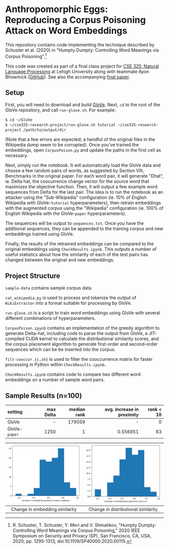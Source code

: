 # Anthropomorphic Eggs: Reproducing a Corpus Poisoning Attack on Word Embeddings

This repository contains code implementing the technique described by Schuster et al. (2020) in "Humpty Dumpty: Controlling Word Meanings via Corpus Poisoning".[^1]

This code was created as part of a final class project for [CSE 325: Natural Language Processing](https://engineering.lehigh.edu/cse/cse-325-425-natural-language-processing-3) at Lehigh University along with teammate Ayon Bhowmick ([GitHub](https://github.com/Ayon-Bhowmick)). See also the accompanying [final paper](paper.pdf).

## Setup

First, you will need to download and build [GloVe](https://github.com/stanfordnlp/GloVe). Next, `cd` to the root of the GloVe repository, and call `run-glove.sh`. For example:

```
$ cd ~/GloVe
$ ~/cse325-research-project/run-glove.sh tutorial ~/cse325-research-project /path/to/output/dir
```

(Note that a few errors are expected; a handful of the original files in the Wikipedia dump seem to be corrupted). Once you've trained the embeddings, open `CorpusPoison.py` and update the paths in the first cell as necessary.

Next, simply run the notebook. It will automatically load the GloVe data and choose a few random pairs of words, as suggested by Section VIII, Benchmarks in the original paper. For each word pair, it will generate "Dhat", ie. Delta hat, the coocurrence change vector for the source word that maximizes the objective function. Then, it will output a few example word sequences from Delta for the last pair. The idea is to run the notebook as an attacker using the "Sub-Wikipedia" configuration (ie. 10% of English Wikipedia with GloVe-`tutorial` hyperparameters), then retrain embeddings with the augmented corpus using the "Wikipedia" configuration (ie. 100% of English Wikipedia with the GloVe-`paper` hyperparameters).

The sequences will be output to `sequences.txt`. Once you have the additional sequences, they can be appended to the training corpus and new embeddings trained using GloVe.

Finally, the results of the retrained embeddings can be compared to the original embeddings using `CheckResults.ipynb`. This outputs a number of useful statistics about how the similarity of each of the test pairs has changed between the original and new embeddings.

## Project Structure

`sample-data` contains sample corpus data.

`cat_wikipedia.py` is used to process and tokenize the output of `WikiExtractor` into a format suitable for processing by GloVe.

`run-glove.sh` is a script to train word embeddings using GloVe with several different combinations of hyperparameters.

`CorpusPoison.ipynb` contains an implementation of the greedy algorithm to generate Delta-hat, including code to parse the output from GloVe, a JIT-compiled CUDA kernel to calculate the distributional similarity scores, and the corpus placement algorithm to generate first-order and second-order sequences which can be be inserted into the corpus.

`filt-cooccur.{c,sh}` is used to filter the cooccurrence matrix for faster processing in Python within `CheckResults.ipynb`.

`CheckResults.ipynb` contains code to compare two different word embeddings on a number of sample word pairs.

## Sample Results (n=100)

| setting       | max Delta | median rank | avg. increase in proximity | rank < 10 |
| :------------ | --------: | ----------: | -------------------------: | --------: |
| GloVe         |         - |      179059 |                          - |         0 |
| GloVe-`paper` |      1250 |           1 |                   0.556851 |        83 |

| ![Change in embedding simlarity](results/paper_cos.png) | ![Change in distributional simlarity](results/paper_sim12.png) |
| :-----------------------------------------------------: | :------------------------------------------------------------: |
|             Change in embedding similarity              |              Change in distributional similarity               |

[^1]: R. Schuster, T. Schuster, Y. Meri and V. Shmatikov, "Humpty Dumpty: Controlling Word Meanings via Corpus Poisoning," 2020 IEEE Symposium on Security and Privacy (SP), San Francisco, CA, USA, 2020, pp. 1295-1313, doi:10.1109/SP40000.2020.00115.
